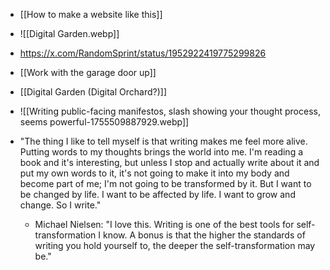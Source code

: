 - [[How to make a website like this]]
- ![[Digital Garden.webp]]
- https://x.com/RandomSprint/status/1952922419775299826
- [[Work with the garage door up]]
- [[Digital Garden (Digital Orchard?)]]
- ![[Writing public-facing manifestos, slash showing your thought process, seems powerful-1755509887929.webp]]


- "The thing I like to tell myself is that writing makes me feel more alive. Putting words to my thoughts brings the world into me. I'm reading a book and it's interesting, but unless I stop and actually write about it and put my own words to it, it's not going to make it into my body and become part of me; I'm not going to be transformed by it. But I want to be changed by life. I want to be affected by life. I want to grow and change. So I write."
	- Michael Nielsen: "I love this. Writing is one of the best tools for self-transformation I know. A bonus is that the higher the standards of writing you hold yourself to, the deeper the self-transformation may be."